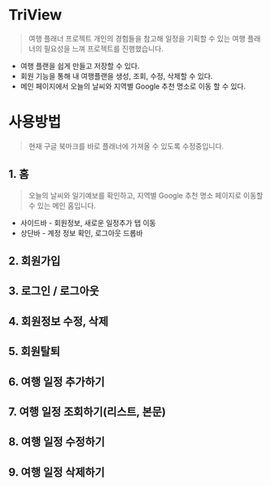 # TriView
> 여행 플래너 프로젝트
개인의 경험들을 참고해 일정을 기획할 수 있는 여행 플래너의 필요성을 느껴 프로젝트를 진행했습니다.

* 여행 플랜을 쉽게 만들고 저장할 수 있다.
* 회원 기능을 통해 내 여행플랜을 생성, 조회, 수정, 삭제할 수 있다.
* 메인 페이지에서 오늘의 날씨와 지역별 Google 추천 명소로 이동 할 수 있다.

# 사용방법
> 현재 구글 북마크를 바로 플래너에 가져올 수 있도록 수정중입니다.

## 1. 홈
> 오늘의 날씨와 일기예보를 확인하고, 지역별 Google 추천 명소 페이지로 이동할 수 있는 메인 홈입니다.

* 사이드바 - 회원정보, 새로운 일정추가 탭 이동
* 상단바 - 계정 정보 확인, 로그아웃 드롭바

## 2. 회원가입
>

## 3. 로그인 / 로그아웃
>

## 4. 회원정보 수정, 삭제
>

## 5. 회원탈퇴
>

## 6. 여행 일정 추가하기
>

## 7. 여행 일정 조회하기(리스트, 본문)
>

## 8. 여행 일정 수정하기
>

## 9. 여행 일정 삭제하기
>
